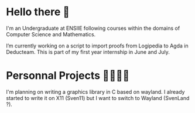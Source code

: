 # Hello there :wave:

I'm an Undergraduate at ENSIIE following courses within the domains of Computer Science and Mathematics.

I’m currently working on a script to import proofs from Logipedia to Agda in Deducteam. This is part of my first year internship in June and July. 

# Personnal Projects :steam_locomotive::railway_car::railway_car::railway_car:

I'm planning on writing a graphics library in C based on wayland. I already started to write it on X11 (Sven11) but I want to switch to Wayland (SvenLand ?). 
